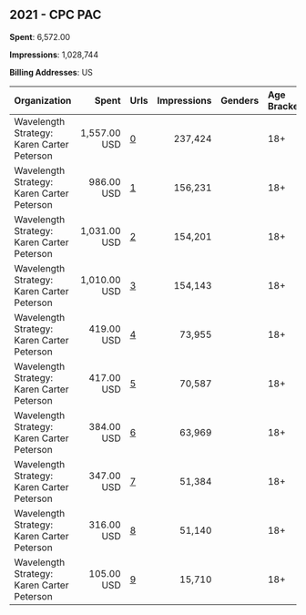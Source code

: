 ## 2021 - CPC PAC 
**Spent**: 6,572.00

**Impressions**: 1,028,744

**Billing Addresses**: US

|Organization|Spent|Urls|Impressions|Genders|Age Brackets|Country Codes|
|:---|---:|:---|---:|:---|:---|:---|
|Wavelength Strategy: Karen Carter Peterson|1,557.00 USD|[0](https://www.snap.com/political-ads/asset/4402ef328fbfeb2687506667dc90efcba353e8a8f220a91ddf9acde1edfd04ec?mediaType=mp4)|237,424||18+|united states|
|Wavelength Strategy: Karen Carter Peterson|986.00 USD|[1](https://www.snap.com/political-ads/asset/d99c37a520c1cf011fac60a9fd99796c70383ef1bc4c059f82589b1e4fa2c90c?mediaType=mp4)|156,231||18+|united states|
|Wavelength Strategy: Karen Carter Peterson|1,031.00 USD|[2](https://www.snap.com/political-ads/asset/4411e2d3f3da8d8c638192e40c7235f1ae9710c598c7b0fbff007bc1bcb50647?mediaType=mp4)|154,201||18+|united states|
|Wavelength Strategy: Karen Carter Peterson|1,010.00 USD|[3](https://www.snap.com/political-ads/asset/00b328571d6ef9b3c36bf1d8726634a8930e5b33c412c8e346409f5e6b1c06af?mediaType=mp4)|154,143||18+|united states|
|Wavelength Strategy: Karen Carter Peterson|419.00 USD|[4](https://www.snap.com/political-ads/asset/6ea1c40c58cfee56c815f01eab29e74aa4ac3d09b735138f5f5ce70af1661392?mediaType=mp4)|73,955||18+|united states|
|Wavelength Strategy: Karen Carter Peterson|417.00 USD|[5](https://www.snap.com/political-ads/asset/390bb4fef1b14df10b40d5e67126e436e1205145be3df0ae4e4b74c3a454700d?mediaType=mp4)|70,587||18+|united states|
|Wavelength Strategy: Karen Carter Peterson|384.00 USD|[6](https://www.snap.com/political-ads/asset/da8d145aaa325b84cccaf485334c61e5b7de469394a588fc14be0df594201dcc?mediaType=mp4)|63,969||18+|united states|
|Wavelength Strategy: Karen Carter Peterson|347.00 USD|[7](https://www.snap.com/political-ads/asset/e36fbec5a9ef5dacdfb4babb7d7edc811de0c8838e7c5a46ad966473e11dafe9?mediaType=jpg)|51,384||18+|united states|
|Wavelength Strategy: Karen Carter Peterson|316.00 USD|[8](https://www.snap.com/political-ads/asset/d341300e1608f1f9f249183a3b0553719f45020b199b7b57387bdc2dc5e89e93?mediaType=mp4)|51,140||18+|united states|
|Wavelength Strategy: Karen Carter Peterson|105.00 USD|[9](https://www.snap.com/political-ads/asset/39b5a1926be329a889d8f8a3bbb9358c238ebf0ad13c3b68da436f8cba358465?mediaType=jpg)|15,710||18+|united states|
